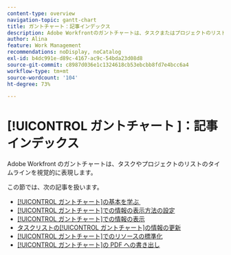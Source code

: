 ```yaml
---
content-type: overview
navigation-topic: gantt-chart
title: ガントチャート：記事インデックス
description: Adobe Workfrontのガントチャートは、タスクまたはプロジェクトのリストのタイムラインを視覚的に表現します。 [!UICONTROL ガント]チャートについては、次の記事を参照してください。
author: Alina
feature: Work Management
recommendations: noDisplay, noCatalog
exl-id: b4dc991e-d89c-4167-ac9c-54bda23d08d8
source-git-commit: c8987d036e1c1324618cb53ebcbb8fd7e4bcc6a4
workflow-type: tm+mt
source-wordcount: '104'
ht-degree: 73%

---
```


# [!UICONTROL &#x200B; ガントチャート &#x200B;]：記事インデックス

<!--Audited: 08/2025-->

Adobe Workfront のガントチャートは、タスクやプロジェクトのリストのタイムラインを視覚的に表現します。

この節では、次の記事を扱います。

* [[!UICONTROL ガントチャート]の基本を学ぶ &#x200B;](../../../manage-work/gantt-chart/use-the-gantt-chart/get-started-with-gantt.md)
* [[!UICONTROL ガントチャート]での情報の表示方法の設定](../../../manage-work/gantt-chart/use-the-gantt-chart/configure-info-on-gantt-chart.md)
* [[!UICONTROL ガントチャート]での情報の表示](../../../manage-work/gantt-chart/use-the-gantt-chart/view-info-in-gantt.md)
* [タスクリストの[!UICONTROL ガントチャート]の情報の更新](../../../manage-work/gantt-chart/use-the-gantt-chart/update-info-task-list-gantt.md)
* [[!UICONTROL ガントチャート]でのリソースの標準化](../../../manage-work/gantt-chart/use-the-gantt-chart/level-resources-in-gantt.md)
* [[!UICONTROL ガントチャート]の PDF への書き出し](../../../manage-work/gantt-chart/use-the-gantt-chart/export-gantt-chart-to-pdf.md)
